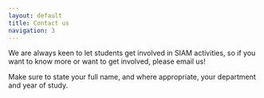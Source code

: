 ```yaml
---
layout: default
title: Contact us
navigation: 3
---
```

We are always keen to let students get involved in SIAM activities, so if you want to know more or want to get involved, please email us!

Make sure to state your full name, and where appropriate, your department and year of study.
